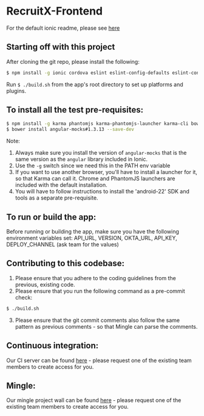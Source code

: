 RecruitX-Frontend
=================

For the default ionic readme, please see [here](/DEFAULT_IONIC_README.md)

## Starting off with this project

After cloning the git repo, please install the following:

```bash
$ npm install -g ionic cordova eslint eslint-config-defaults eslint-config-google eslint-plugin-backbone eslint-plugin-html --save-dev
```

Run `$ ./build.sh` from the app's root directory to set up platforms and plugins.

## To install all the test pre-requisites:

```bash
$ npm install -g karma phantomjs karma-phantomjs-launcher karma-cli bower jasmine karma-jasmine karma-chrome-launcher --save-dev
$ bower install angular-mocks#1.3.13 --save-dev
```
Note:
  1. Always make sure you install the version of `angular-mocks` that is the same version as the `angular` library included in Ionic.
  2. Use the `-g` switch since we need this in the PATH env variable
  3. If you want to use another browser, you'll have to install a launcher for it, so that Karma can call it. Chrome and PhantomJS launchers are included with the default installation.
  4. You will have to follow instructions to install the 'android-22' SDK and tools as a separate pre-requisite.

## To run or build the app:

Before running or building the app, make sure you have the following environment variables set:
  API_URL, VERSION, OKTA_URL, API_KEY, DEPLOY_CHANNEL (ask team for the values)


## Contributing to this codebase:

1. Please ensure that you adhere to the coding guidelines from the previous, existing code.
2. Please ensure that you run the following command as a pre-commit check:
  ```bash
  $ ./build.sh
  ```
3. Please ensure that the git commit comments also follow the same pattern as previous comments - so that Mingle can parse the comments.

## Continuous integration:
Our CI server can be found [here](http://10.16.2.3:8153/go/pipelines) - please request one of the existing team members to create access for you.

## Mingle:
Our mingle project wall can be found [here](https://recruitx.mingle.thoughtworks.com/projects/recruit_x/overview) - please request one of the existing team members to create access for you.
